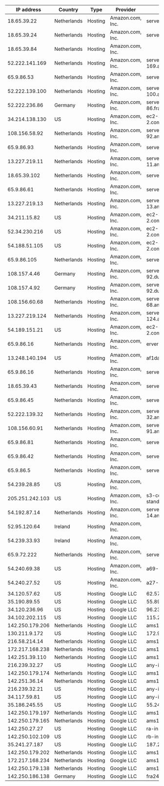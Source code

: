 | IP address      | Country     | Type    | Provider                       | Hostname                                            | Rating |
| ----------------| ----------- |---------|--------------------------------|-----------------------------------------------------|--------|
| 18.65.39.22     | Netherlands | Hosting | Amazon.com, Inc.               | server-18-65-39-22.ams1.r.cloudfront.net            | SAFE   |
| 18.65.39.24     | Netherlands | Hosting | Amazon.com, Inc.               | server-18-65-39-24.ams1.r.cloudfront.net            | SAFE   |
| 18.65.39.84     | Netherlands | Hosting | Amazon.com, Inc.               |                                                     | SAFE   |
| 52.222.141.169  | Netherlands | Hosting | Amazon.com, Inc.               | server-52-222-141-169.ams50.r.cloudfront.net        | SAFE   |
| 65.9.86.53      | Netherlands | Hosting | Amazon.com, Inc.               | server-65-9-86-53.ams1.r.cloudfront.net             | SAFE   |
| 52.222.139.100  | Netherlands | Hosting | Amazon.com, Inc.               | server-52-222-139-100.ams50.r.cloudfront.net        | SAFE   |
| 52.222.236.86   | Germany     | Hosting | Amazon.com, Inc.               | server-52-222-236-86.fra56.r.cloudfront.net         | SAFE   |
| 34.214.138.130  | US          | Hosting | Amazon.com, Inc.               | ec2-34-214-138-130.us-west-2.compute.amazonaws.com  | SAFE   |
| 108.156.58.92   | Netherlands | Hosting | Amazon.com, Inc.               | server-108-156-58-92.ams1.r.cloudfront.net          | SAFE   |
| 65.9.86.93      | Netherlands | Hosting | Amazon.com, Inc.               | server-65-9-86-93.ams1.r.cloudfront.net             | SAFE   |
| 13.227.219.11   | Netherlands | Hosting | Amazon.com, Inc.               | server-13-227-219-11.ams54.r.cloudfront.net         | SAFE   |
| 18.65.39.102    | Netherlands | Hosting | Amazon.com, Inc.               | server-18-65-39-102.ams1.r.cloudfront.net           | SAFE   |
| 65.9.86.61      | Netherlands | Hosting | Amazon.com, Inc.               | server-65-9-86-61.ams1.r.cloudfront.net             | SAFE   |
| 13.227.219.13   | Netherlands | Hosting | Amazon.com, Inc.               | server-13-227-219-13.ams54.r.cloudfront.net         | SAFE   |
| 34.211.15.82    | US          | Hosting | Amazon.com, Inc.               | ec2-34-211-15-82.us-west-2.compute.amazonaws.com    | SAFE   |
| 52.34.230.216   | US          | Hosting | Amazon.com, Inc.               | ec2-52-34-230-216.us-west-2.compute.amazonaws.com   | SAFE   |
| 54.188.51.105   | US          | Hosting | Amazon.com, Inc.               | ec2-54-188-51-105.us-west-2.compute.amazonaws.com   | SAFE   |
| 65.9.86.105     | Netherlands | Hosting | Amazon.com, Inc.               | server-65-9-86-105.ams1.r.cloudfront.net            | SAFE   |
| 108.157.4.46    | Germany     | Hosting | Amazon.com, Inc.               | server-108-157-4-92.dus51.r.cloudfront.net          | SAFE   |
| 108.157.4.92    | Germany     | Hosting | Amazon.com, Inc.               | server-108-157-4-92.dus51.r.cloudfront.net          | SAFE   |
| 108.156.60.68   | Netherlands | Hosting | Amazon.com, Inc.               | server-108-156-60-68.ams1.r.cloudfront.net          | SAFE   |
| 13.227.219.124  | Netherlands | Hosting | Amazon.com, Inc.               | server-13-227-219-124.ams54.r.cloudfront.net        | SAFE   |
| 54.189.151.21   | US          | Hosting | Amazon.com, Inc.               | ec2-54-189-151-21.us-west-2.compute.amazonaws.com   | SAFE   |
| 65.9.86.16      | Netherlands | Hosting | Amazon.com, Inc.               | erver-65-9-86-16.ams1.r.cloudfront.net              | SAFE   |
| 13.248.140.194  | US          | Hosting | Amazon.com, Inc.               | af1daf5df2fdad3a0.awsglobalaccelerator.com          | SAFE   |
| 65.9.86.16      | Netherlands | Hosting | Amazon.com, Inc.               | server-65-9-86-16.ams1.r.cloudfront.net             | SAFE   |
| 18.65.39.43     | Netherlands | Hosting | Amazon.com, Inc.               | server-18-65-39-43.ams1.r.cloudfront.net            | SAFE   |
| 65.9.86.45      | Netherlands | Hosting | Amazon.com, Inc.               | server-65-9-86-45.ams1.r.cloudfront.net             | SAFE   |
| 52.222.139.32   | Netherlands | Hosting | Amazon.com, Inc.               | server-52-222-139-32.ams50.r.cloudfront.net         | SAFE   |
| 108.156.60.91   | Netherlands | Hosting | Amazon.com, Inc.               | server-108-156-60-91.ams1.r.cloudfront.net          | SAFE   |
| 65.9.86.81      | Netherlands | Hosting | Amazon.com, Inc.               | server-65-9-86-81.ams1.r.cloudfront.net             | SAFE   |
| 65.9.86.42      | Netherlands | Hosting | Amazon.com, Inc.               | server-65-9-86-42.ams1.r.cloudfront.net             | SAFE   |
| 65.9.86.5       | Netherlands | Hosting | Amazon.com, Inc.               | server-65-9-86-5.ams1.r.cloudfront.net              | SAFE   |
| 54.239.28.85    | US          | Hosting | Amazon.com, Inc.               |                                                     | SAFE   |
| 205.251.242.103 | US          | Hosting | Amazon.com, Inc.               | s3-console-us-standard.console.aws.amazon.com       | SAFE   |
| 54.192.87.14    | Netherlands | Hosting | Amazon.com, Inc.               | server-54-192-87-14.ams50.r.cloudfront.net          | SAFE   |
| 52.95.120.64    | Ireland     | Hosting | Amazon.com, Inc.               |                                                     | SAFE   |
| 54.239.33.93    | Ireland     | Hosting | Amazon.com, Inc.               |                                                     | SAFE   |
| 65.9.72.222     | Netherlands | Hosting | Amazon.com, Inc.               | server-65-9-72-222.ams1.r.cloudfront.net            | SAFE   |
| 54.240.69.38    | US          | Hosting | Amazon.com, Inc.               | a69-38.smtp-out.amazonses.com                       | SAFE   |
| 54.240.27.52    | US          | Hosting | Amazon.com, Inc.               | a27-52.smtp-out.us-west-2.amazonses.com             | SAFE   |
| 34.120.57.62    | US          | Hosting | Google LLC                     | 62.57.120.34.bc.googleusercontent.com               | SAFE   |
| 35.190.89.55    | US          | Hosting | Google LLC                     | 55.89.190.35.bc.googleusercontent.com               | SAFE   |
| 34.120.236.96   | US          | Hosting | Google LLC                     | 96.236.120.34.bc.googleusercontent.com              | SAFE   |
| 34.102.202.115  | US          | Hosting | Google LLC                     | 115.202.102.34.bc.googleusercontent.com             | SAFE   |
| 142.250.179.206 | Netherlands | Hosting | Google LLC                     | ams15s42-in-f14.1e100.net                           | SAFE   |
| 130.211.9.172   | US          | Hosting | Google LLC                     | 172.9.211.130.bc.googleusercontent.com              | SAFE   |
| 216.58.214.14   | Netherlands | Hosting | Google LLC                     | ams17s09-in-f14.1e100.net                           | SAFE   |
| 172.217.168.238 | Netherlands | Hosting | Google LLC                     | ams15s40-in-f14.1e100.net                           | SAFE   |
| 142.251.39.110  | Netherlands | Hosting | Google LLC                     | ams15s48-in-f14.1e100.net                           | SAFE   |
| 216.239.32.27   | US          | Hosting | Google LLC                     | any-in-201b.1e100.net                               | SAFE   |
| 142.250.179.174 | Netherlands | Hosting | Google LLC                     | ams15s41-in-f14.1e100.net                           | SAFE   |
| 142.251.36.14   | Netherlands | Hosting | Google LLC                     | ams15s44-in-f14.1e100.net                           | SAFE   |
| 216.239.32.21   | US          | Hosting | Google LLC                     | any-in-2015.1e100.net                               | SAFE   |
| 34.117.59.81    | US          | Hosting | Google LLC                     | any-in-2015.1e100.net                               | SAFE   |
| 35.186.245.55   | US          | Hosting | Google LLC                     | 55.245.186.35.bc.googleusercontent.com              | SAFE   |
| 142.250.179.197 | Netherlands | Hosting | Google LLC                     | ams15s42-in-f5.1e100.net                            | SAFE   |
| 142.250.179.165 | Netherlands | Hosting | Google LLC                     | ams15s41-in-f5.1e100.net                            | SAFE   |
| 142.250.27.27   | US          | Hosting | Google LLC                     | ra-in-f27.1e100.net                                 | SAFE   |
| 142.250.102.109 | US          | Hosting | Google LLC                     | rb-in-f109.1e100.net                                | SAFE   |
| 35.241.27.187   | US          | Hosting | Google LLC                     | 187.27.241.35.bc.googleusercontent.com              | SAFE   |
| 142.250.179.202 | Netherlands | Hosting | Google LLC                     | ams15s42-in-f10.1e100.net                           | SAFE   |
| 172.217.168.234 | Netherlands | Hosting | Google LLC                     | ams15s40-in-f10.1e100.net                           | SAFE   |
| 142.250.179.138 | Netherlands | Hosting | Google LLC                     | ams17s10-in-f10.1e100.net                           | SAFE   |
| 142.250.186.138 | Germany     | Hosting | Google LLC                     | fra24s07-in-f10.1e100.net                           | SAFE   |
